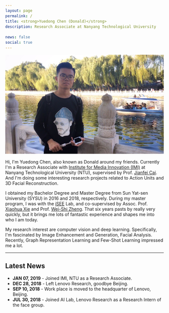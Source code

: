```yaml
---
layout: page
permalink: /
title: <strong>Yuedong Chen (Donald)</strong>
description: Research Associate at Nanyang Technological University

news: false
social: true
---
```



![Chen Yuedong's Photos](/assets/img/about_me_ydc.png)

Hi, I'm Yuedong Chen, also known as Donald around my friends. Currently I'm a Research Associate with [Institute for Media Innovation (IMI)](http://imi.ntu.edu.sg) at Nanyang Technological University (NTU), supervised by Prof. [Jianfei Cai](http://www.ntu.edu.sg/home/asjfcai/). And I'm doing some interesting research projects related to Action Units and 3D Facial Reconstruction.

I obtained my Bachelor Degree and Master Degree from Sun Yat-sen University (SYSU) in 2016 and 2018, respectively. During my master program, I was with the [iSEE](http://isee.sysu.edu.cn) Lab, and co-supervised by Assoc. Prof. [Xiaohua Xie](https://scholar.google.com/citations?user=5YZ3kvoAAAAJ&hl=en) and Prof. [Wei-Shi Zheng](https://scholar.google.com/citations?user=AwqDDGoAAAAJ&hl=en). That six years pasts by really very quickly, but it brings me lots of fantastic experience and shapes me into who I am today. 

My research interest are computer vision and deep learning. Specifically, I'm fascinated by Image Enhancement and Generation, Facial Analysis. Recently, Graph Representation Learning and Few-Shot Learning impressed me a lot. 


<hr>

## Latest News

* **JAN 07, 2019** - Joined IMI, NTU as a Research Associate.
* **DEC 28, 2018** - Left Lenovo Research, goodbye Beijing.
* **SEP 10, 2018** - Work place is moved to the headquarter of Lenovo, Beijing.
* **JUL 30, 2018** - Joined AI Lab, Lenovo Research as a Research Intern of the face group.